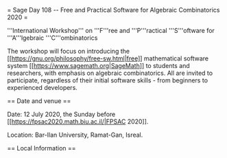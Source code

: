 = Sage Day 108 -- Free and Practical Software for Algebraic Combinatorics 2020 =

'''International Workshop''' on '''F'''ree and '''P'''ractical '''S'''oftware for '''A'''lgebraic '''C'''ombinatorics

The workshop will focus on introducing the [[https://gnu.org/philosophy/free-sw.html|free]] mathematical software system [[https://www.sagemath.org|SageMath]] to students and researchers, with emphasis on algebraic combinatorics. All are invited to participate, regardless of their initial software skills - from beginners to experienced developers.

== Date and venue ==

Date: 12 July 2020, the Sunday before [[https://fpsac2020.math.biu.ac.il/|FPSAC 2020]].

Location: Bar-Ilan University, Ramat-Gan, Isreal.

== Local Information ==
